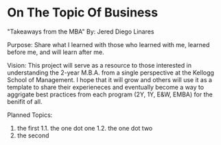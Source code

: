 # On The Topic Of Business
"Takeaways from the MBA"
By: Jered Diego Linares


Purpose: 
Share what I learned with those who learned with me, learned before me, and will learn after me. 

Vision: 
This project will serve as a resource to those interested in understanding the 2-year M.B.A. from a single perspective at the Kellogg School of Management. I hope that it will grow and others will use it as a template to share their experieneces and eventually become a way to aggrigate best practices from each program (2Y, 1Y, E&W, EMBA) for the benifit of all. 


Planned Topics: 
1. the first
    1.1. the one dot one
    1.2. the one dot two
2. the second 


